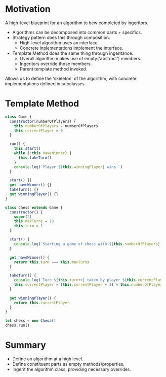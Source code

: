 # Motivation

A high-level blueprint for an algorithm to bew completed by ingeritors.

- Algorithms can be decomposed into common parts + specifics.
- Strategy pattern does this through composition.
  - High-level algorithm uses an interface.
  - Concrete inplementations implement the interface.
- Template Method does the same thing through ingeritance.
  - Overall algorithm makes use of empty('abstract') members.
  - Ingeritors override those members.
  - Parent template method invoked.

Allows us to define the 'skeleton' of the algorithm, with concrete implementations defined in subclasses.

# Template Method

```jsx
class Game {
  constructor(numberOfPlayers) {
    this.numberOfPlayers = numberOfPlayers
    this.currentPlayer = 0
  }

  run() {
    this.start()
    while (!this.haveWinner) {
      this.takeTurn()
    }
    console.log(`Player ${this.winningPlayer} wins.`)
  }

  start() {}
  get haveWinner() {}
  takeTurn() {}
  get winningPlayer() {}
}

class Chess extends Game {
  constructor() {
    super(2)
    this.maxTurns = 10
    this.turn = 1
  }

  start() {
    console.log(`Starting a game of chess with ${this.numberOfPlayers} players.`)
  }

  get haveWinner() {
    return this.turn === this.maxTurns
  }

  takeTurn() {
    console.log(`Turn ${this.turn++} taken by player ${this.currentPlayer}.`)
    this.currentPlayer = (this.currentPlayer + 1) % this.numberOfPlayers
  }

  get winningPlayer() {
    return this.currentPlayer
  }
}

let chess = new Chess()
chess.run()
```

# Summary

- Define an algorithm at a high level.
- Define constituent parts as empty methods/properties.
- Ingerit the algorithm class, providing necessary overrides.
